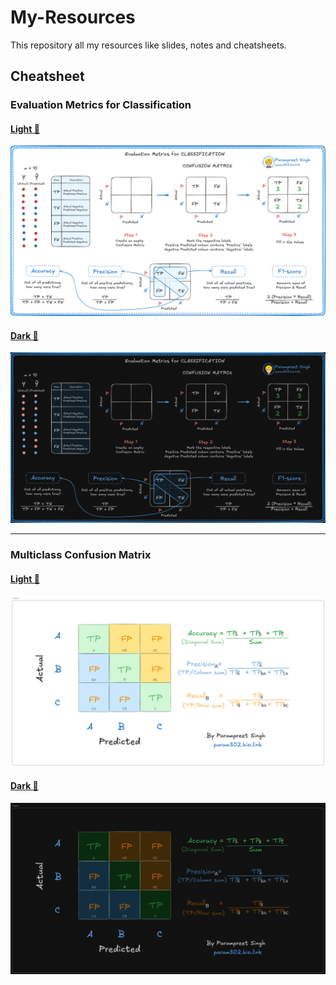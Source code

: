 # My-Resources
This repository all my resources like slides, notes and cheatsheets.

## Cheatsheet
### Evaluation Metrics for Classification
#### [Light 🔗](https://github.com/Param302/My-Resources/blob/main/evaluation_metrics_cheatsheet-parampreet_singh.png)
[![light version](https://github.com/Param302/My-Resources/blob/main/evaluation_metrics_cheatsheet-parampreet_singh.png)](https://github.com/Param302/My-Resources/blob/main/evaluation_metrics_cheatsheet-parampreet_singh.png)

#### [Dark 🔗](https://github.com/Param302/My-Resources/blob/main/evaluation_metrics_cheatsheet-parampreet_singh_dark.png)
[![dark version](https://github.com/Param302/My-Resources/blob/main/evaluation_metrics_cheatsheet-parampreet_singh_dark.png)](https://github.com/Param302/My-Resources/blob/main/evaluation_metrics_cheatsheet-parampreet_singh_dark.png)

---

### Multiclass Confusion Matrix
#### [Light 🔗](https://github.com/Param302/My-Resources/blob/main/Multiclass%20CF%20light.png)
[![light version](https://github.com/Param302/My-Resources/blob/main/Multiclass%20CF%20light.png)](https://github.com/Param302/My-Resources/blob/main/Multiclass%20CF%20light.png)

#### [Dark 🔗](https://github.com/Param302/My-Resources/blob/main/Multiclass%20CF%20dark.png)
[![dark version](https://github.com/Param302/My-Resources/blob/main/Multiclass%20CF%20dark.png)](https://github.com/Param302/My-Resources/blob/main/Multiclass%20CF%20dark.png)
